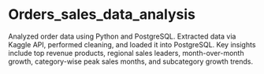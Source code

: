 # Orders_sales_data_analysis
Analyzed order data using Python and PostgreSQL. Extracted data via Kaggle API, performed cleaning, and loaded it into PostgreSQL. Key insights include top revenue products, regional sales leaders, month-over-month growth, category-wise peak sales months, and subcategory growth trends.

